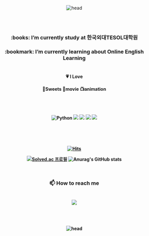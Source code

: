 <div align=center>
  
![head](https://capsule-render.vercel.app/api?type=egg&height=300&color=F8E2CF&text=Sarah's%20Github&fontColor=8C4759&fontAlignY=38&desc=ENGLISH%20EDUCATION%20and%20TECH&descAlignY=55&animation=twinkling)

<br>
<br>
  
<h3>:books: I’m currently study at 한국외대TESOL대학원
  
<h3>:bookmark: I’m currently learning about Online English Learning

<br>
<br>

<h4>💗 I Love
<h4>🍰Sweets 🎥movie 📺animation

<br>
<br>
<br>
<br>

<img alt="Python" src ="https://img.shields.io/badge/Python-3776AB.svg?&style=flat-square&logo=Python&logoColor=white"/> <img src="https://img.shields.io/badge/Github-181717?style=flat-square&logo=Github&logoColor=white"/> <img src="https://img.shields.io/badge/Git-F05032?style=flat-square&logo=Git&logoColor=white"/> <img src="https://img.shields.io/badge/Poe-5D5CDE?style=flat-square&logo=Poe&logoColor=white"/> <img src="https://img.shields.io/badge/Moodle-F98012?style=flat-square&logo=Moodle&logoColor=white"/> 


<br>
<br>
<br>

<div align=center>

[![Hits](https://hits.seeyoufarm.com/api/count/incr/badge.svg?url=https%3A%2F%2Fgithub.com%2FYoung2Eng&count_bg=%23FFDAC7&title_bg=%23FFADAD&icon=&icon_color=%23E7E7E7&title=hits&edge_flat=false)](https://hits.seeyoufarm.com) 

[![Solved.ac
프로필](http://mazassumnida.wtf/api/v2/generate_badge?boj=young2eng)](https://solved.ac/young2eng/) ![Anurag's GitHub stats](https://github-readme-stats.vercel.app/api?username=Young2Eng&show_icons=true&theme=rose)

</div>

<br>

<div align=center>

<h3> 📫 How to reach me
<br> 
<br>
<p><a href=mailto:hyeryungchoi95@gmail.com>
   <img src="https://img.shields.io/badge/Gmail-d14836?style=flat-square&logo=Gmail&logoColor=white&link=leegm1798@naver.com"/>
</a>

</div>

<br>
<br>
  
![head](https://capsule-render.vercel.app/api?type=egg&height=300&color=F8E2CF&fontSize=70&descAlign=49&descAlignY=53&fontAlign=50&fontAlignY=35&animation=twinkling&section=footer&reversal=false&fontColor=f7f5f5)

</div>
